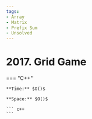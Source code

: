 ```yaml
---
tags:
- Array
- Matrix
- Prefix Sum
- Unsolved
---
```



# 2017. Grid Game

=== "C++"

    **Time:** $O()$

    **Space:** $O()$

    ``` c++
    ```